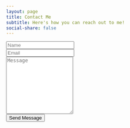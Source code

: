 ```yaml
---
layout: page
title: Contact Me
subtitle: Here's how you can reach out to me!
social-share: false
---
```


<div class="form-box">
  <!-- <div class="contact-head">
    {% if site.data.settings.contact.description %}
      <p class="contact-description">{{site.data.settings.contact.description}}</p>
    {% endif %}
  </div> -->
  <form class="form" action="https://getform.io/f/1b03ecc4-13c8-45fb-8a71-4c2162a779a5" method="post" enctype="multipart/form-data" target="_blank">
    <div class="form__group">
      <label class="form__label screen-reader-text" for="form-name"></label>
      <input class="form__input" id="form-name" type="text" name="name" placeholder="Name" required>
    </div>
    <div class="form__group">
      <label class="form__label screen-reader-text" for="form-email"></label>
      <input class="form__input" id="form-email" type="email" name="email" placeholder="Email" required>
    </div>
    <div class="form__group">
      <label class="form__label screen-reader-text" for="form-text"></label>
      <textarea class="form__input" id="form-text" name="message" rows="10" placeholder="Message" required></textarea>
    </div>
    <!-- <div class="g-recaptcha" data-sitekey="6LewWJQeAAAAANq6ile3eaEPiFIJamg59yXFHRBY"></div><br /> -->
    <div class="form__group">
      <button class="button button--primary" type="submit">Send Message</button>
    </div>
  </form>
</div> 